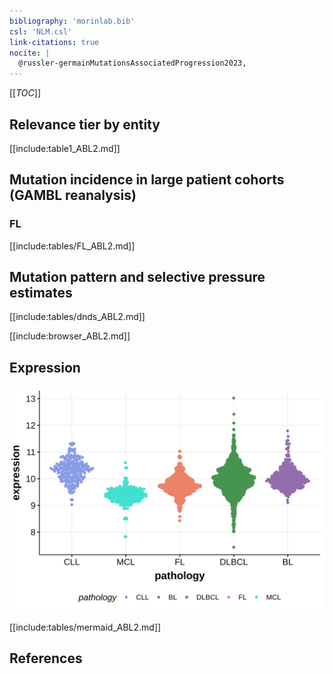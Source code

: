 ```yaml
---
bibliography: 'morinlab.bib'
csl: 'NLM.csl'
link-citations: true
nocite: |
  @russler-germainMutationsAssociatedProgression2023, 
---
```


[[_TOC_]]

## Relevance tier by entity

[[include:table1_ABL2.md]]

## Mutation incidence in large patient cohorts (GAMBL reanalysis)

### FL
[[include:tables/FL_ABL2.md]]

## Mutation pattern and selective pressure estimates

[[include:tables/dnds_ABL2.md]]

[[include:browser_ABL2.md]]

## Expression
![](images/gene_expression/ABL2_by_pathology.svg)


[[include:tables/mermaid_ABL2.md]]

## References


<!-- ORIGIN: russler-germainMutationsAssociatedProgression2023a -->
<!-- FL: russler-germainMutationsAssociatedProgression2023b -->
